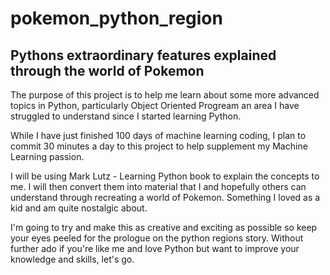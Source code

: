 # pokemon_python_region
## Pythons extraordinary features explained through the world of Pokemon

The purpose of this project is to help me learn about some more advanced topics in Python, particularly Object Oriented Progream an area I have struggled to understand since I started learning Python. 

While I have just finished 100 days of machine learning coding, I plan to commit 30 minutes a day to this project to help supplement my Machine Learning passion. 

I will be using Mark Lutz - Learning Python book to explain the concepts to me. I will then convert them into material that I and hopefully others can understand through recreating a world of Pokemon. Something I loved as a kid and am quite nostalgic about. 

I'm going to try and make this as creative and exciting as possible so keep your eyes peeled for the prologue on the python regions story. Without further ado if you're like me and love Python but want to improve your knowledge and skills, let's go.  
